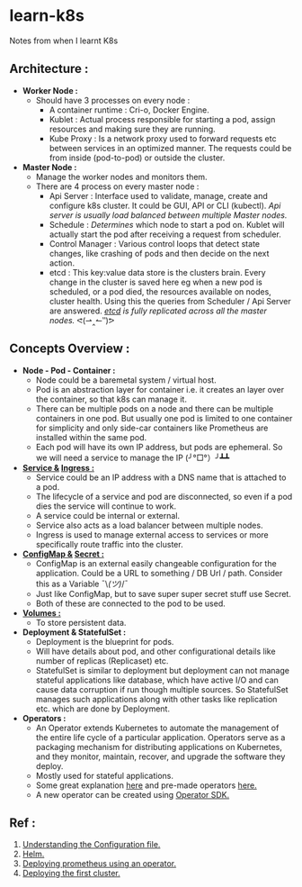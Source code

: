 # learn-k8s
Notes from when I learnt K8s

## Architecture :
* **Worker Node :**
    * Should have 3 processes on every node :
        * A container runtime : Cri-o, Docker Engine.
        * Kublet : Actual process responsible for starting a pod, assign resources and making sure they are running.
        * Kube Proxy : Is a network proxy used to forward requests etc between services in an optimized manner. The requests could be from inside (pod-to-pod) or outside the cluster.
* **Master Node :**
    * Manage the worker nodes and monitors them.
    * There are 4 process on every master node :
        * Api Server : Interface used to validate, manage, create and configure k8s cluster. It could be GUI, API or CLI (kubectl). *Api server is usually load balanced between multiple Master nodes.*
        * Schedule : *Determines* which node to start a pod on. Kublet will actually start the pod after receiving a request from scheduler.
        * Control Manager : Various control loops that detect state changes, like crashing of pods and then decide on the next action.
        * etcd : This key:value data store is the clusters brain. Every change in the cluster is saved here eg when a new pod is scheduled, or a pod died, the resources available on nodes, cluster health. Using this the queries from Scheduler / Api Server are answered. *[etcd](https://www.ibm.com/cloud/learn/etcd#:~:text=etcd%20is%20an%20open%20source,the%20popular%20container%20orchestration%20platform.) is fully replicated across all the master nodes.* ᕙ(⇀‸↼‶)ᕗ

## Concepts Overview :
* **Node - Pod - Container :**
    * Node could be a baremetal system / virtual host.
    * Pod is an abstraction layer for container i.e. it creates an layer over the container, so that k8s can manage it.
    * There can be multiple pods on a node and there can be multiple containers in one pod. But usually one pod is limited to one container for simplicity and only side-car containers like Prometheus are installed within the same pod.
    * Each pod will have its own IP address, but pods are ephemeral. So we will need a service to manage the IP (╯°□°）╯┻┻
* **[Service &](service.md) [Ingress :](ingress.md)**
    * Service could be an IP address with a DNS name that is attached to a pod.
    * The lifecycle of a service and pod are disconnected, so even if a pod dies the service will continue to work.
    * A service could be internal or external.
    * Service also acts as a load balancer between multiple nodes.
    * Ingress is used to manage external access to services or more specifically route traffic into the cluster.
* **[ConfigMap &](createsecret.md/#creating-a-configmap) [Secret :](createsecret.md)**
    * ConfigMap is an external easily changeable configuration for the application. Could be a URL to something / DB Url / path. Consider this as a Variable ¯\\_(ツ)_/¯
    * Just like ConfigMap, but to save super super secret stuff use Secret. 
    * Both of these are connected to the pod to be used.
* **[Volumes :](ps.md)**
    * To store persistent data.
* **Deployment & StatefulSet :**
    * Deployment is the blueprint for pods.
    * Will have details about pod, and other configurational details like number of replicas (Replicaset) etc.
    * StatefulSet is similar to deployment but deployment can not manage stateful applications like database, which have active I/O and can cause data corruption if run though multiple sources. So StatefulSet manages such applications along with other tasks like replication etc. which are done by Deployment.
* **Operators :**
    * An Operator extends Kubernetes to automate the management of the entire life cycle of a particular application. Operators serve as a packaging mechanism for distributing applications on Kubernetes, and they monitor, maintain, recover, and upgrade the software they deploy.
    * Mostly used for stateful applications.
    * Some great explanation [here](cl-oreilly-kubernetes-operators-ebook-f21452-202001-en_2.pdf) and pre-made operators [here.](https://operatorhub.io/)
    * A new operator can be created using [Operator SDK.](https://sdk.operatorframework.io/)

## Ref :
1. [Understanding the Configuration file.](confiunderstanding.md)
1. [Helm.](helm.md)
1. [Deploying prometheus using an operator.](prometheus.md)
1. [Deploying the first cluster.](firstcluster.md)
